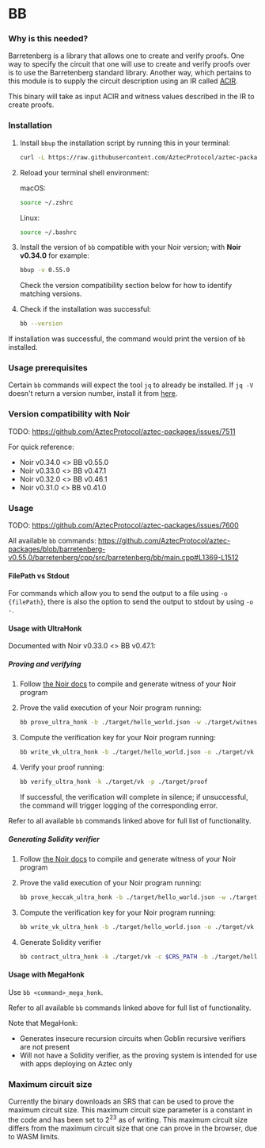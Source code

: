 # BB

### Why is this needed?

Barretenberg is a library that allows one to create and verify proofs. One way to specify the circuit that one will use to create and verify
proofs over is to use the Barretenberg standard library. Another way, which pertains to this module is to supply the circuit description using an IR called [ACIR](https://github.com/noir-lang/acvm).

This binary will take as input ACIR and witness values described in the IR to create proofs.

### Installation

1. Install `bbup` the installation script by running this in your terminal:

    ```bash
    curl -L https://raw.githubusercontent.com/AztecProtocol/aztec-packages/master/barretenberg/cpp/installation/install | bash
    ```

2. Reload your terminal shell environment:

    macOS:
    ```bash
    source ~/.zshrc
    ```

    Linux:
    ```bash
    source ~/.bashrc
    ```

3. Install the version of `bb` compatible with your Noir version; with **Noir v0.34.0** for example:

    ```bash
    bbup -v 0.55.0
    ```

    Check the version compatibility section below for how to identify matching versions.

4. Check if the installation was successful:

    ```bash
    bb --version
    ```

If installation was successful, the command would print the version of `bb` installed.

### Usage prerequisites

Certain `bb` commands will expect the tool `jq` to already be installed. If `jq -V` doesn't return a version number, install it from [here](https://jqlang.github.io/jq/download/).

### Version compatibility with Noir

TODO: https://github.com/AztecProtocol/aztec-packages/issues/7511

For quick reference:
- Noir v0.34.0 <> BB v0.55.0
- Noir v0.33.0 <> BB v0.47.1
- Noir v0.32.0 <> BB v0.46.1
- Noir v0.31.0 <> BB v0.41.0

### Usage

TODO: https://github.com/AztecProtocol/aztec-packages/issues/7600

All available `bb` commands:
https://github.com/AztecProtocol/aztec-packages/blob/barretenberg-v0.55.0/barretenberg/cpp/src/barretenberg/bb/main.cpp#L1369-L1512

#### FilePath vs Stdout

For commands which allow you to send the output to a file using `-o {filePath}`, there is also the option to send the output to stdout by using `-o -`.

#### Usage with UltraHonk

Documented with Noir v0.33.0 <> BB v0.47.1:

##### Proving and verifying

1. Follow [the Noir docs](https://noir-lang.org/docs/getting_started/hello_noir/) to compile and generate witness of your Noir program

2. Prove the valid execution of your Noir program running:

    ```bash
    bb prove_ultra_honk -b ./target/hello_world.json -w ./target/witness-name.gz -o ./target/proof
    ```

3. Compute the verification key for your Noir program running:

    ```bash
    bb write_vk_ultra_honk -b ./target/hello_world.json -o ./target/vk
    ```

4. Verify your proof running:

    ```bash
    bb verify_ultra_honk -k ./target/vk -p ./target/proof
    ```

    If successful, the verification will complete in silence; if unsuccessful, the command will trigger logging of the corresponding error.

Refer to all available `bb` commands linked above for full list of functionality.

##### Generating Solidity verifier

1. Follow [the Noir docs](https://noir-lang.org/docs/getting_started/hello_noir/) to compile and generate witness of your Noir program

2. Prove the valid execution of your Noir program running:

    ```bash
    bb prove_keccak_ultra_honk -b ./target/hello_world.json -w ./target/witness-name.gz -o ./target/proof
    ```
    
3. Compute the verification key for your Noir program running:

    ```bash
    bb write_vk_ultra_honk -b ./target/hello_world.json -o ./target/vk
    ```

4. Generate Solidity verifier

    ```bash
    bb contract_ultra_honk -k ./target/vk -c $CRS_PATH -b ./target/hello_world.json -o ./target/Verifier.sol
    ```

#### Usage with MegaHonk

Use `bb <command>_mega_honk`.

Refer to all available `bb` commands linked above for full list of functionality.

Note that MegaHonk:
- Generates insecure recursion circuits when Goblin recursive verifiers are not present
- Will not have a Solidity verifier, as the proving system is intended for use with apps deploying on Aztec only

### Maximum circuit size

Currently the binary downloads an SRS that can be used to prove the maximum circuit size. This maximum circuit size parameter is a constant in the code and has been set to $2^{23}$ as of writing. This maximum circuit size differs from the maximum circuit size that one can prove in the browser, due to WASM limits.
